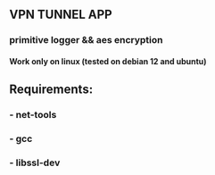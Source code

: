  ## VPN TUNNEL APP
 ### primitive logger && aes encryption
 #### Work only on linux (tested on debian 12 and ubuntu)

## Requirements:
 ### - net-tools
 ### - gcc
 ### - libssl-dev
